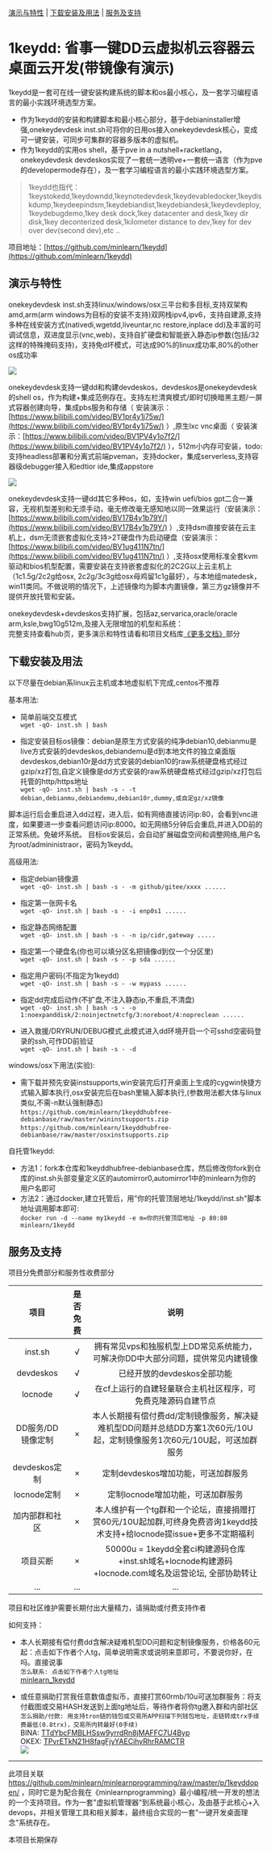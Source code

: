 [演示与特性](#演示与特性) | [下载安装及用法](#下载安装及用法) | [服务及支持](#服务及支持)

1keydd: 省事一键DD云虚拟机云容器云桌面云开发(带镜像有演示)
=====

1keydd是一套可在线一键安装构建系统的脚本和os最小核心，及一套学习编程语言的最小实践环境选型方案。   

 * 作为1keydd的安装和构建脚本和最小核心部分，基于debianinstaller增强,onekeydevdesk inst.sh可将你的日用os接入onekeydevdesk核心，变成可一键安装，可同步可集群的容器多版本的虚拟机。  
 * 作为1keydd的实用os shell，基于pve in a nutshell+racketlang，onekeydevdesk devdeskos实现了一套统一透明ve+一套统一语言（作为pve的developermode存在），及一套学习编程语言的最小实践环境选型方案。    

> 1keydd也指代：1keystokedd,1keydowndd,1keynotedevdesk,1keydevabledocker,1keydiskdump,1keydeepindsm,1keydebiandist,1keydebiandesk,1keydevdeploy,1keydebugdemo,1key desk dock,1key datacenter and desk,1key dir disk,1key deconterized desk,1kilometer distance to dev,1key for dev over dev(second dev),etc ..

项目地址：[https://github.com/minlearn/1keydd](https://github.com/minlearn/1keydd)

演示与特性
-----

onekeydevdesk inst.sh支持linux/windows/osx三平台和多目标,支持双架构amd,arm(arm windows为目标的安装不支持)双网栈ipv4,ipv6，支持自建源,支持多种在线安装方式(nativedi,wgetdd,liveuntar,nc restore,inplace dd)及丰富的可调试信息，双进度显示(vnc,web)，支持自扩硬盘和智能嵌入静态ip参数(包括/32这样的特殊掩码支持)，支持免d坏模式，可达成90%的linux成功率,80%的other os成功率  

![](https://github.com/minlearn/minlearnprogramming/raw/master/_build/assets/inst.png)

onekeydevdesk支持一键dd和构建devdeskos，devdeskos是onekeydevdesk的shell os，作为构建+集成范例存在。支持左栏清爽模式/即时切换暗黑主题/一屏式容器创建向导，集成pbs服务和存储（ 安装演示：[https://www.bilibili.com/video/BV1pr4y1j75w/](https://www.bilibili.com/video/BV1pr4y1j75w/) ）,原生lxc vnc桌面（ 安装演示：[https://www.bilibili.com/video/BV1PV4y1o7f2/](https://www.bilibili.com/video/BV1PV4y1o7f2/) ），512m小内存可安装，todo:支持headless部署和分离式前端pveman，支持docker，集成serverless,支持容器级debugger接入和edtior ide,集成appstore  

![](https://github.com/minlearn/minlearnprogramming/raw/master/_build/assets/devdeskos.png)

onekeydevdesk支持一键dd其它多种os，如，支持win uefi/bios gpt二合一兼容，无视机型差别和无须手动，毫无修改毫无感知地以同一效果运行（安装演示：[https://www.bilibili.com/video/BV17B4y1b79Y/](https://www.bilibili.com/video/BV17B4y1b79Y/) ）,支持dsm直接安装在云主机上，dsm无须嵌套虚拟化支持>2T硬盘作为启动硬盘（安装演示：[https://www.bilibili.com/video/BV1ug411N7tn/](https://www.bilibili.com/video/BV1ug411N7tn/) ）,支持osx使用标准全套kvm驱动和bios机型配置，需要安装在支持嵌套虚拟化的2C2G以上云主机上（1c1.5g/2c2g给osx, 2c2g/3c3g给osx母鸡留1c1g最好），与本地组matedesk，win11类同。不做说明的情况下，上述镜像均为脚本内置镜像，第三方gz镜像并不提供开放托管和安装。  

onekeydevdesk+devdeskos支持扩展，包括az,servarica,oracle/oracle arm,ksle,bwg10g512m,及接入无限增加的机型和系统：   
完整支持查看hub页，更多演示和特性请看和项目文档库[《更多文档》](/1keydd/docs/)部分

下载安装及用法
-----

以下尽量在debian系linux云主机或本地虚拟机下完成,centos不推荐  

基本用法:  

 * 简单前端交互模式  
`wget -qO- inst.sh | bash`   

 * 指定安装目标os镜像：debian是原生方式安装的纯净debian10,debianmu是live方式安装的devdeskos,debiandemu是d到本地文件的独立桌面版devdeskos,debian10r是dd方式安装的debian10的raw系统硬盘格式经过gzip/xz打包,自定义镜像是dd方式安装的raw系统硬盘格式经过gzip/xz打包后托管的http/https地址  
`wget -qO- inst.sh | bash -s - -t debian,debianmu,debiandemu,debian10r,dummy,或自定gz/xz镜像`  

脚本运行后会重启进入dd过程，进入后，如有网络直接访问ip:80，会看到vnc进度，如果要进一步查看问题访问ip:8000。如无网络5分钟后会重启,并进入DD前的正常系统。免破坏系统。
目标os安装后，会自动扩展磁盘空间和调整网络,用户名为root/admininistraor，密码为1keydd。  

高级用法:  

 * 指定debian镜像源  
`wget -qO- inst.sh | bash -s - -m github/gitee/xxxx ......`  

 * 指定第一张网卡名  
`wget -qO- inst.sh | bash -s - -i enp0s1 ......`  

 * 指定静态网络配置  
`wget -qO- inst.sh | bash -s - -n ip/cidr,gateway .....`  

 * 指定第一个硬盘名(你也可以填分区名把镜像d到仅一个分区里)  
`wget -qO- inst.sh | bash -s - -p sda ......`  

 * 指定用户密码(不指定为1keydd)  
`wget -qO- inst.sh | bash -s - -w mypass ......`  

 * 指定dd完成后动作(不扩盘,不注入静态ip,不重启,不清盘)  
`wget -qO- inst.sh | bash -s - -o 1:noexpanddisk/2:noinjectnetcfg/3:noreboot/4:nopreclean ......` 

 * 进入救援/DRYRUN/DEBUG模式,此模式进入dd环境开启一个可sshd空密码登录的ssh,可作DD前验证  
`wget -qO- inst.sh | bash -s - -d`  

windows/osx下用法(实验):   

 * 需下载并预先安装instsupports,win安装完后打开桌面上生成的cygwin快捷方式输入脚本执行,osx安装完后在bash里输入脚本执行,(参数用法都大体与linux类似,不需-n默认强制静态)   
`https://github.com/minlearn/1keyddhubfree-debianbase/raw/master/wininstsupports.zip`  
`https://github.com/minlearn/1keyddhubfree-debianbase/raw/master/osxinstsupports.zip`  

自托管1keydd:   

 * 方法1：fork本仓库和1keyddhubfree-debianbase仓库，然后修改你fork到仓库的inst.sh头部变量定义区的automirror0,automirror1中的minlearn为你的用户名即可  
 * 方法2：通过docker,建立托管后，用"你的托管顶层地址/1keydd/inst.sh"脚本地址调用脚本即可:  
`docker run -d --name my1keydd -e m=你的托管顶层地址 -p 80:80 minlearn/1keydd`  


服务及支持
-----

项目分免费部分和服务性收费部分  

| 项目                      | 是否免费 | 说明 |
| :------:                 | :-:     | :-: |
| inst.sh                  |  √      | 拥有常见vps和独服机型上DD常见系统能力，可解决你DD中大部分问题，提供常见内建镜像 |
| devdeskos                |  √      | 已经开放的devdeskos全部功能 |
| locnode                  |  √      | 在cf上运行的自建轻量联合主机社区程序，可免费克隆源码自建节点 |
| DD服务/DD镜像定制          |  ×      | 本人长期接有偿付费dd/定制镜像服务，解决疑难机型DD问题并总结DD方案1次60元/10U起，定制镜像服务1次60元/10U起，可送加群服务 |
| devdeskos定制            |  ×      | 定制devdeskos增加功能，可送加群服务 |
| locnode定制              |  ×      | 定制locnode增加功能，可送加群服务 |
| 加内部群和社区             |  ×      | 本人维护有一个tg群和一个论坛，直接捐赠打赏60元/10U起加群,可终身免费咨询1keydd技术支持+给locnode提issue+更多不定期福利 |
| 项目买断                  |  ×      | 50000u = 1keydd全套ci构建源码仓库+inst.sh域名+locnode构建源码+locnode.com域名及运营论坛, 全部协助转让 |
| ...                      | ...     | ... |

项目和社区维护需要长期付出大量精力，请捐助或付费支持作者  

如何支持：

 * 本人长期接有偿付费dd含解决疑难机型DD问题和定制镜像服务，价格各60元起：点击如下作者个人tg，简单说明需求或说明来意即可，不要说你好，在吗。直接说事  
`怎么联系: 点击如下作者个人tg地址`  
[minlearn_1keydd](https://t.me/minlearn_1keydd)

 * 或任意捐助打赏我任意数值虚拟币，直接打赏60rmb/10u可送加群服务：将支付截图或交易HASH发送到上面tg地址后，等待作者将你tg邀入群和内部社区  
`怎么捐助/付款: 用支持tron链的钱包或交易所APP扫描下列钱包地址，走链转成trx手续费最低(0.8trx)，交易所内转最好(0手续)`  
BINA: [TTdYbcFMBLHSsw9yrrdRn8jMAFFC7U4Byp](https://tronscan.io/#/address/TTdYbcFMBLHSsw9yrrdRn8jMAFFC7U4Byp)  
OKEX: [TPvrETkN21H8fagFjyYAECihyRhrRAMCTR](https://tronscan.io/#/address/TPvrETkN21H8fagFjyYAECihyRhrRAMCTR)  
![](https://github.com/minlearn/minlearnprogramming/raw/master/_build/assets/donate.png)

-----


此项目关联 https://github.com/minlearn/minlearnprogramming/raw/master/p/1keyddopen/ ，同时它是为配合我在《minlearnprogramming》最小编程/统一开发的想法的一个支持项目。作为一套"虚拟机管理器"到系统最小核心，及由基于此核心+入devops，并相关管理工具和相关脚本，最终组合实现的一套"一键开发桌面理念"系统存在。  

本项目长期保存

